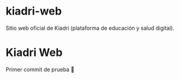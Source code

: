 # kiadri-web
Sitio web oficial de Kiadri (plataforma de educación y salud digital).
# Kiadri Web
Primer commit de prueba 🚀
